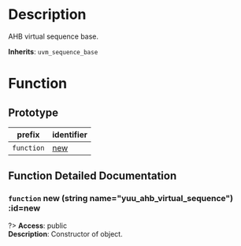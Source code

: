 # Description

AHB virtual sequence base.  

**Inherits**: ``uvm_sequence_base``

# Function

## Prototype

| prefix | identifier |
| - | - |
| `function` | [new](#new) |

## Function Detailed Documentation

### `function` new (string name="yuu_ahb_virtual_sequence") :id=new

?> **Access**: public  
**Description**: Constructor of object.  


